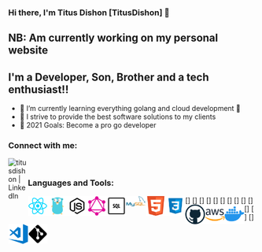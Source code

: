 ### Hi there, I'm Titus Dishon [TitusDishon] 👋

## NB: Am currently working on my personal website

## I'm a Developer, Son, Brother and a tech enthusiast!!

- 🌱 I’m currently learning everything golang and cloud development 🤣
- 👯 I strive to provide the best software solutions to my clients
- 🥅 2021 Goals: Become a pro go developer

### Connect with me:

[<img align="left" alt="titusdishon | LinkedIn" width="40px" src="https://cdn.jsdelivr.net/npm/simple-icons@v3/icons/linkedin.svg" />][linkedin]

<br />

### Languages and Tools:

[<img align="left" alt="React js" width="40px" src="https://raw.githubusercontent.com/titusdishon/titusdishon/master/reactjs.svg" />]
[<img align="left" alt="Go" width="40px" src="https://raw.githubusercontent.com/titusdishon/titusdishon/master/go.svg" />]
[<img align="left" alt="Node js" width="40px" src="https://raw.githubusercontent.com/titusdishon/titusdishon/master/node-js.svg" />]
[<img align="left" alt="Graphql" width="40px" src="https://raw.githubusercontent.com/titusdishon/titusdishon/master/graphql.svg" />]
[<img align="left" alt="SQL" width="40px" src="https://raw.githubusercontent.com/titusdishon/titusdishon/master/sql.png" />]
[<img align="left" alt="mysql" width="40px" src="https://raw.githubusercontent.com/titusdishon/titusdishon/master/mysql.svg" />]
[<img align="left" alt="html" width="40px" src="https://raw.githubusercontent.com/titusdishon/titusdishon/master/html.svg" />]
[<img align="left" alt="css3" width="40px" src="https://raw.githubusercontent.com/titusdishon/titusdishon/master/css3.svg" />]
[<img align="left" alt="github" width="40px" src="https://raw.githubusercontent.com/titusdishon/titusdishon/master/github.svg" />]
[<img align="left" alt="aws" width="40px" src="https://raw.githubusercontent.com/titusdishon/titusdishon/master/aws.png" />]
[<img align="left" alt="docker" width="40px" src="https://raw.githubusercontent.com/titusdishon/titusdishon/master/docker.svg" />]
[<img align="left" alt="vscode" width="40px" src="https://raw.githubusercontent.com/titusdishon/titusdishon/master/vscode.png" />]
[<img align="left" alt="Git" width="40px" src="https://raw.githubusercontent.com/titusdishon/titusdishon/master/git.svg" />]

[linkedin]: https://www.linkedin.com/in/titus-dishon-862289104
